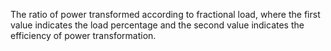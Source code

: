 The ratio of power transformed according to fractional load, where the first value indicates the load percentage and the second value indicates the efficiency of power transformation.